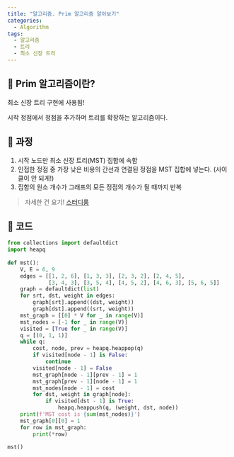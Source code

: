 ```yaml
---
title: "알고리즘. Prim 알고리즘 알아보기"
categories:
  - Algorithm
tags:
  - 알고리즘
  - 트리
  - 최소 신장 트리
---
```


## 🌟  Prim 알고리즘이란?

최소 신장 트리 구현에 사용됨!

시작 정점에서 정점을 추가하며 트리를 확장하는 알고리즘이다.



## 🌟 과정

1. 시작 노드만 최소 신장 트리(MST) 집합에 속함
2. 인접한 정점 중 가장 낮은 비용의 간선과 연결된 정점을 MST 집합에 넣는다. (사이클이 안 되게!)
3. 집합의 원소 개수가 그래프의 모든 정점의 개수가 될 때까지 반복



> 자세한 건 요기! [스터디룸](https://8iggy.tistory.com/159?category=997927)

## 🌟 코드

```python
from collections import defaultdict
import heapq
 
def mst():
    V, E = 6, 9
    edges = [[1, 2, 6], [1, 3, 3], [2, 3, 2], [2, 4, 5],
             [3, 4, 3], [3, 5, 4], [4, 5, 2], [4, 6, 3], [5, 6, 5]]
    graph = defaultdict(list)
    for srt, dst, weight in edges:
        graph[srt].append((dst, weight))
        graph[dst].append((srt, weight))
    mst_graph = [[0] * V for _ in range(V)]
    mst_nodes = [-1 for _ in range(V)]
    visited = [True for _ in range(V)]
    q = [(0, 1, 1)]
    while q:
        cost, node, prev = heapq.heappop(q)
        if visited[node - 1] is False:
            continue
        visited[node - 1] = False
        mst_graph[node - 1][prev - 1] = 1
        mst_graph[prev - 1][node - 1] = 1
        mst_nodes[node - 1] = cost
        for dst, weight in graph[node]:
            if visited[dst - 1] is True:
                heapq.heappush(q, (weight, dst, node))
    print(f'MST cost is {sum(mst_nodes)}')
    mst_graph[0][0] = 1
    for row in mst_graph:
        print(*row)
 
mst()
```

